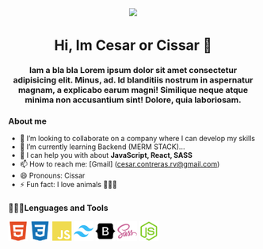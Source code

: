 <div id="header" align="center">
  <img
    src="https://media.giphy.com/media/2IudUHdI075HL02Pkk/giphy.gif"
    width="200"
  />
  <h1 align="center">Hi, Im Cesar or Cissar 👋</h1>
  <h3 align="center">Iam a bla bla Lorem ipsum dolor sit amet consectetur adipisicing elit. Minus, ad. Id blanditiis nostrum in aspernatur magnam, a explicabo earum magni! Similique neque atque minima non accusantium sint! Dolore, quia laboriosam.</h3>
</div>


### About me

- 👯 I’m looking to collaborate on a company where I can develop my skills
- 🌱 I’m currently learning Backend (MERM STACK)...
- 💬 I can help you with about **JavaScript, React, SASS**
- 📫 How to reach me: [Gmail] (cesar.contreras.rv@gmail.com)
- 😄 Pronouns: Cissar
- ⚡ Fun fact: I love animals 🐶🐵🐣

<div align="left">
  <h3>👷🏽‍♂️Lenguages and Tools</h3>
  <div>
    <img src="https://github.com/devicons/devicon/blob/master/icons/html5/html5-plain.svg" alt="HTML" width="40" height="40" />
    <img src="https://github.com/devicons/devicon/blob/master/icons/css3/css3-plain.svg" alt="CSS" width="40" height="40" />
    <img src="https://github.com/devicons/devicon/blob/master/icons/javascript/javascript-plain.svg" alt="JS" width="40" height="40" />
    <img src="https://github.com/devicons/devicon/blob/master/icons/tailwindcss/tailwindcss-plain.svg" alt="TAILWIND" width="40" height="40" />
    <img src="https://github.com/devicons/devicon/blob/master/icons/bootstrap/bootstrap-plain.svg" alt="BOOTSTRAAP" width="40" height="40" />
    <img src="https://github.com/devicons/devicon/blob/master/icons/sass/sass-original.svg" alt="SASS" width="40" height="40" />
    <img src="https://github.com/devicons/devicon/blob/master/icons/nodejs/nodejs-plain.svg" alt="NODE" width="40" height="40" />
  </div>
</div>
